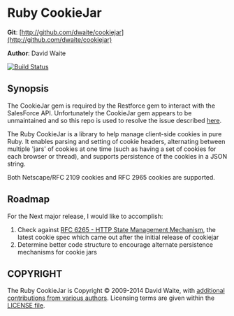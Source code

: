 Ruby CookieJar
==============

  **Git**:	[http://github.com/dwaite/cookiejar](http://github.com/dwaite/cookiejar)

  **Author**:	David Waite 

[![Build Status](https://travis-ci.org/dwaite/cookiejar.svg?branch=master)](https://travis-ci.org/dwaite/cookiejar)

Synopsis
--------

The CookieJar gem is required by the Restforce gem to interact with the SalesForce API.  Unfortunately the CookieJar gem appears to be unmaintained and so this repo is used to resolve the issue described [here](https://github.com/restforce/restforce/issues/120).

The Ruby CookieJar is a library to help manage client-side cookies in pure Ruby. It enables parsing and setting of cookie headers, alternating between multiple 'jars' of cookies at one time (such as having a set of cookies for each browser or thread), and supports persistence of the cookies in a JSON string.

Both Netscape/RFC 2109 cookies and RFC 2965 cookies are supported.

Roadmap
-------

For the Next major release, I would like to accomplish:

1. Check against [RFC 6265 - HTTP State Management Mechanism][rfc6265], the latest cookie spec which came out after the initial release of cookiejar
2. Determine better code structure to encourage alternate persistence mechanisms for cookie jars

[rfc6265]: http://tools.ietf.org/html/rfc6265
COPYRIGHT
---------
The Ruby CookieJar is Copyright &copy; 2009-2014 David Waite, with [additional contributions from various authors][contributions]. Licensing terms are given within the [LICENSE file][LICENSE].

[contributions]: ./contributors.json
[LICENSE]: ./LICENSE
